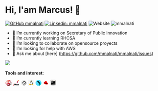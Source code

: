 

# Hi, I'am Marcus! 👋

[![GitHub mmalnati](https://img.shields.io/github/followers/mmalnati?label=follow&style=social)](https://github.com/mmalnati) [![Linkedin: mmalnati](https://img.shields.io/badge/-mmalnati-blue?style=flat-square&logo=Linkedin&logoColor=white&link=https://www.linkedin.com/in/mmalnati/)](https://www.linkedin.com/in/mmalnati/) ![Website](https://img.shields.io/website?down_color=lightgrey&down_message=offline&style=plastic&up_color=blue&up_message=online&url=https%3A%2F%2Fsoporte.net.ar) <img src="https://komarev.com/ghpvc/?username=mmalnati&label=Views&color=blue&style=plastic" alt="mmalnati" />

- 🔭 I’m currently working on Secretary of Public Innovation
- 🌱 I’m currently learning RHCSA
- 👯 I’m looking to collaborate on opensource proyects
- 🤔 I’m looking for help with AWS
- 💬 Ask me about [here] (https://github.com/mmalnati/mmalnati/issues)

<img src="https://github-readme-stats-lac-omega.vercel.app/api?username=mmalnati&&show_icons=true&theme=vue">

**Tools and interest:**


<code><img height="20" src="https://raw.githubusercontent.com/mmalnati/mmalnati/master/icons/f5.jpeg" title="BIG-IP F5"></code>
<code><img height="20" src="https://raw.githubusercontent.com/mmalnati/mmalnati/master/icons/jmeter.png" title="Apache Jmeter"></code>
<code><img height="20" src="https://raw.githubusercontent.com/mmalnati/mmalnati/master/icons/kali.png" title="Kali Linux"></code>
<code><img height="20" src="https://raw.githubusercontent.com/mmalnati/mmalnati/master/icons/linux.png" title="GNU/Linux"></code>
<code><img height="20" src="https://raw.githubusercontent.com/mmalnati/mmalnati/master/icons/parrotsec.png" title="Parrot Security OS"></code>
<code><img height="20" src="https://raw.githubusercontent.com/mmalnati/mmalnati/master/icons/redhat.png" title="Red Hat Enterprise Linux"></code>
<code><img height="20" src="https://raw.githubusercontent.com/mmalnati/mmalnati/master/icons/shellscript.png" title="Shell scripting"></code>
